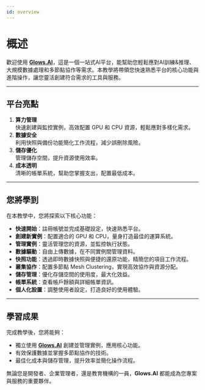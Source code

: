 ```yaml
---
id: overview
---
```

# 概述

歡迎使用 [**Glows.AI**](https://glows.ai/)，這是一個一站式AI平台，能幫助您輕鬆應對AI訓練&推理、大規模數據處理和多節點協作等需求。本教學將帶領您快速熟悉平台的核心功能與進階操作，讓您靈活創建符合需求的工具與服務。

---

## **平台亮點**

1. **算力管理**  
   快速創建與監控實例，高效配置 GPU 和 CPU 資源，輕鬆應對多樣化需求。
2. **數據安全**  
   利用快照與備份功能簡化工作流程，減少誤刪除風險。
3. **儲存優化**  
   管理儲存空間，提升資源使用效率。
4. **成本透明**  
   清晰的帳單系統，幫助您掌握支出，配置最低成本。

---

## **您將學到**

在本教學中，您將探索以下核心功能：

- **快速開始**：註冊帳號並完成基礎設定，快速熟悉平台。
- **創建新實例**：配置適合的 GPU 和 CPU，量身打造最佳的運算系統。
- **管理實例**：靈活管理您的資源，並監控執行狀態。
- **數據驅動**：自由上傳數據，在不同實例間管理資料。
- **快照功能**：透過即時數據快照與便捷的還原功能，精簡您的項目工作流程。
- **叢集協作**：配置多節點 Mesh Clustering，實現高效協作與資源分配。
- **儲存管理**：優化存儲空間的使用度，最大化效益。
- **帳單系統**：查看帳戶餘額與詳細帳單資訊。
- **個人化設置**：調整使用者設定，打造良好的使用體驗。

---

## **學習成果**

完成教學後，您將能夠：

- 獨立使用 [**Glows.AI**](https://glows.ai/) 創建並管理實例，應用核心功能。
- 有效保護數據並掌握多節點協作的技術。
- 最佳化成本與儲存管理，提升效率並簡化操作流程。

無論您是開發者、企業管理者，還是教育機構的一員，**Glows.AI** 都能成為您專案與服務的重要夥伴。
